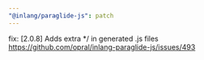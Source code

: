 ```yaml
---
"@inlang/paraglide-js": patch
---
```


fix: [2.0.8] Adds extra \*/ in generated .js files https://github.com/opral/inlang-paraglide-js/issues/493

